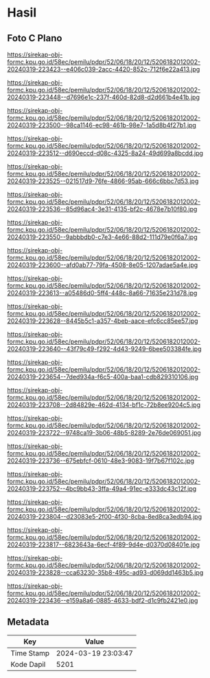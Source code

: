 # Hasil

## Foto C Plano

https://sirekap-obj-formc.kpu.go.id/58ec/pemilu/pdpr/52/06/18/20/12/5206182012002-20240319-223423--e406c039-2acc-4420-852c-712f6e22a413.jpg

https://sirekap-obj-formc.kpu.go.id/58ec/pemilu/pdpr/52/06/18/20/12/5206182012002-20240319-223448--d7696e1c-237f-460d-82d8-d2d661b4e41b.jpg

https://sirekap-obj-formc.kpu.go.id/58ec/pemilu/pdpr/52/06/18/20/12/5206182012002-20240319-223500--98ca1146-ec98-461b-98e7-1a5d8b4f27b1.jpg

https://sirekap-obj-formc.kpu.go.id/58ec/pemilu/pdpr/52/06/18/20/12/5206182012002-20240319-223512--d690eccd-d08c-4325-8a24-49d699a8bcdd.jpg

https://sirekap-obj-formc.kpu.go.id/58ec/pemilu/pdpr/52/06/18/20/12/5206182012002-20240319-223525--021517d9-76fe-4866-95ab-666c6bbc7d53.jpg

https://sirekap-obj-formc.kpu.go.id/58ec/pemilu/pdpr/52/06/18/20/12/5206182012002-20240319-223536--85d96ac4-3e31-4135-bf2c-4678e7b10f80.jpg

https://sirekap-obj-formc.kpu.go.id/58ec/pemilu/pdpr/52/06/18/20/12/5206182012002-20240319-223550--9abbbdb0-c7e3-4e66-88d2-111d79e0f6a7.jpg

https://sirekap-obj-formc.kpu.go.id/58ec/pemilu/pdpr/52/06/18/20/12/5206182012002-20240319-223600--afd0ab77-79fa-4508-8e05-1207adae5a4e.jpg

https://sirekap-obj-formc.kpu.go.id/58ec/pemilu/pdpr/52/06/18/20/12/5206182012002-20240319-223613--a05486d0-5ff4-448c-8a66-71635e231d78.jpg

https://sirekap-obj-formc.kpu.go.id/58ec/pemilu/pdpr/52/06/18/20/12/5206182012002-20240319-223628--8445b5c1-a357-4beb-aace-efc6cc85ee57.jpg

https://sirekap-obj-formc.kpu.go.id/58ec/pemilu/pdpr/52/06/18/20/12/5206182012002-20240319-223640--43f79c49-f292-4d43-9249-6bee503384fe.jpg

https://sirekap-obj-formc.kpu.go.id/58ec/pemilu/pdpr/52/06/18/20/12/5206182012002-20240319-223654--7ded934a-f6c5-400a-baa1-cdb829310106.jpg

https://sirekap-obj-formc.kpu.go.id/58ec/pemilu/pdpr/52/06/18/20/12/5206182012002-20240319-223708--2d84829e-462d-4134-bf1c-72b8ee9204c5.jpg

https://sirekap-obj-formc.kpu.go.id/58ec/pemilu/pdpr/52/06/18/20/12/5206182012002-20240319-223722--9748ca19-3b06-48b5-8289-2e76de069051.jpg

https://sirekap-obj-formc.kpu.go.id/58ec/pemilu/pdpr/52/06/18/20/12/5206182012002-20240319-223736--675ebfcf-0610-48e3-9083-19f7b67f102c.jpg

https://sirekap-obj-formc.kpu.go.id/58ec/pemilu/pdpr/52/06/18/20/12/5206182012002-20240319-223752--4bc9bb43-3ffa-49a4-91ec-e333dc43c12f.jpg

https://sirekap-obj-formc.kpu.go.id/58ec/pemilu/pdpr/52/06/18/20/12/5206182012002-20240319-223804--d23083e5-2f00-4f30-8cba-8ed8ca3edb94.jpg

https://sirekap-obj-formc.kpu.go.id/58ec/pemilu/pdpr/52/06/18/20/12/5206182012002-20240319-223817--6823643a-6ecf-4f89-9d4e-d0370d08401e.jpg

https://sirekap-obj-formc.kpu.go.id/58ec/pemilu/pdpr/52/06/18/20/12/5206182012002-20240319-223828--cca63230-35b8-495c-ad93-d069dd1463b5.jpg

https://sirekap-obj-formc.kpu.go.id/58ec/pemilu/pdpr/52/06/18/20/12/5206182012002-20240319-223436--e159a8a6-0885-4633-bdf2-d1c9fb2421e0.jpg


## Metadata

| Key        | Value               |
| ---------- | ------------------- |
| Time Stamp | 2024-03-19 23:03:47 |
| Kode Dapil | 5201                |



